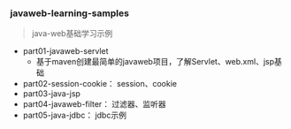 ### javaweb-learning-samples
> java-web基础学习示例

- part01-javaweb-servlet
    - 基于maven创建最简单的javaweb项目，了解Servlet、web.xml、jsp基础
- part02-session-cookie： session、cookie
- part03-java-jsp
- part04-javaweb-filter： 过滤器、监听器
- part05-java-jdbc： jdbc示例    